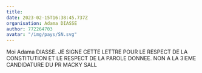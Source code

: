 ```yaml
---
title: 
date: 2023-02-15T16:38:45.737Z
organisation: Adama DIASSE
author: 772264703
avatar: "/img/pays/SN.svg"
---
```


Moi Adama DIASSE. JE SIGNE CETTE LETTRE POUR LE RESPECT DE LA CONSTITUTION ET LE RESPECT DE LA PAROLE DONNEE. NON A LA 3IEME CANDIDATURE DU PR MACKY SALL